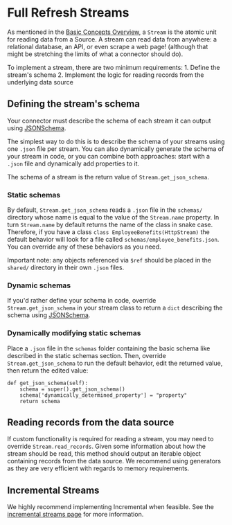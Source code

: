 # Full Refresh Streams

As mentioned in the [Basic Concepts Overview](basic-concepts.md), a `Stream` is the atomic unit for
reading data from a Source. A stream can read data from anywhere: a relational database, an API, or
even scrape a web page! \(although that might be stretching the limits of what a connector should
do\).

To implement a stream, there are two minimum requirements: 1. Define the stream's schema 2.
Implement the logic for reading records from the underlying data source

## Defining the stream's schema

Your connector must describe the schema of each stream it can output using
[JSONSchema](https://json-schema.org).

The simplest way to do this is to describe the schema of your streams using one `.json` file per
stream. You can also dynamically generate the schema of your stream in code, or you can combine both
approaches: start with a `.json` file and dynamically add properties to it.

The schema of a stream is the return value of `Stream.get_json_schema`.

### Static schemas

By default, `Stream.get_json_schema` reads a `.json` file in the `schemas/` directory whose name is
equal to the value of the `Stream.name` property. In turn `Stream.name` by default returns the name
of the class in snake case. Therefore, if you have a class `class EmployeeBenefits(HttpStream)` the
default behavior will look for a file called `schemas/employee_benefits.json`. You can override any
of these behaviors as you need.

Important note: any objects referenced via `$ref` should be placed in the `shared/` directory in
their own `.json` files.

### Dynamic schemas

If you'd rather define your schema in code, override `Stream.get_json_schema` in your stream class
to return a `dict` describing the schema using [JSONSchema](https://json-schema.org).

### Dynamically modifying static schemas

Place a `.json` file in the `schemas` folder containing the basic schema like described in the
static schemas section. Then, override `Stream.get_json_schema` to run the default behavior, edit
the returned value, then return the edited value:

```text
def get_json_schema(self):
    schema = super().get_json_schema()
    schema['dynamically_determined_property'] = "property"
    return schema
```

## Reading records from the data source

If custom functionality is required for reading a stream, you may need to override
`Stream.read_records`. Given some information about how the stream should be read, this method
should output an iterable object containing records from the data source. We recommend using
generators as they are very efficient with regards to memory requirements.

## Incremental Streams

We highly recommend implementing Incremental when feasible. See the
[incremental streams page](incremental-stream.md) for more information.
